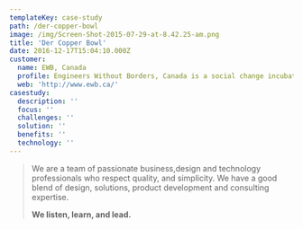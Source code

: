 ```yaml
---
templateKey: case-study
path: /der-copper-bowl
image: /img/Screen-Shot-2015-07-29-at-8.42.25-am.png
title: 'Der Copper Bowl'
date: 2016-12-17T15:04:10.000Z
customer:
  name: EWB, Canada
  profile: Engineers Without Borders, Canada is a social change incubator for people, ventures and ideas. EWB spark and accelerate systemic innovations in Canada and Africa that have the potential to radically disrupt the systems that allow poverty to persist.
  web: 'http://www.ewb.ca/'
casestudy:
  description: ''
  focus: ''
  challenges: ''
  solution: ''
  benefits: ''
  technology: ''
---
```

> We are a team of passionate business,design and technology professionals who respect quality, and simplicity. We have a good blend of design, solutions, product development and consulting expertise.
>
>
> **We listen, learn, and lead.**

